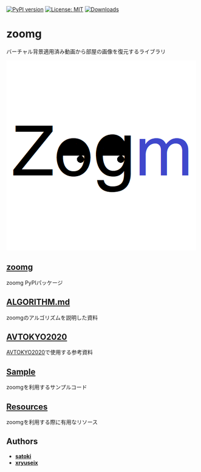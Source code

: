 [![PyPI version](https://badge.fury.io/py/zoomg.svg)](https://badge.fury.io/py/zoomg) [![License: MIT](https://img.shields.io/badge/License-MIT-yellow.svg)](https://opensource.org/licenses/MIT) [![Downloads](https://pepy.tech/badge/zoomg)](https://pepy.tech/project/zoomg)

# **zoomg**

バーチャル背景適用済み動画から部屋の画像を復元するライブラリ

![icon](https://github.com/Tsuku43/zoomg/blob/master/images/icon.png?raw=true)

## [zoomg](https://github.com/Tsuku43/zoomg/tree/master/zoomg)

zoomg PyPIパッケージ

## [ALGORITHM.md](https://github.com/Tsuku43/zoomg/blob/master/ALGORITHM.md)

zoomgのアルゴリズムを説明した資料

## [AVTOKYO2020](https://github.com/Tsuku43/zoomg/tree/master/avtokyo)

[AVTOKYO2020](https://www.avtokyo.org/2020/event)で使用する参考資料

## [Sample](https://github.com/Tsuku43/zoomg/tree/master/sample)

zoomgを利用するサンプルコード

## [Resources](https://github.com/Tsuku43/zoomg/tree/master/resources)

zoomgを利用する際に有用なリソース

## Authors

* **[satoki](https://github.com/satoki)**
* **[xryuseix](https://github.com/xryuseix)**

